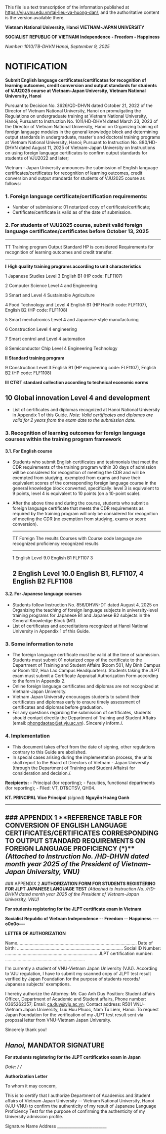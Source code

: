 This file is a text transcription of the information published at https://vju.vnu.edu.vn/tai-lieu-va-huong-dan/, and the authoritative content is the version available there.

**Vietnam National University, Hanoi** **VIETNAM-JAPAN UNIVERSITY**

**SOCIALIST REPUBLIC OF VIETNAM** **Independence - Freedom - Happiness**

*Number: 1010/TB-DHVN* *Hanoi, September 9, 2025*

# NOTIFICATION

**Submit English language certificates/certificates for recognition of
learning outcomes, credit conversion and output standards for students
of VJU2025 course at Vietnam-Japan University, Vietnam National
University, Hanoi**

Pursuant to Decision No. 3626/QD-DHVN dated October 21, 2022 of the
Director of Vietnam National University, Hanoi on promulgating the
Regulations on undergraduate training at Vietnam National University,
Hanoi; Pursuant to Instruction No. 1011/HD-DHVN dated March 23, 2023 of
the Director of Vietnam National University, Hanoi on Organizing
training of foreign language modules in the general knowledge block and
determining output standards in undergraduate, master\'s and doctoral
training programs at Vietnam National University, Hanoi; Pursuant to
Instruction No. 880/HD-DHVN dated August 11, 2025 of Vietnam-Japan
University on Instructions on using foreign language certificates to
confirm output standards for students of VJU2022 and later;

Vietnam - Japan University announces the submission of English language
certificates/certificates for recognition of learning outcomes, credit
conversion and output standards for students of VJU2025 course as
follows:

### 1. Foreign language certificate/certification requirements:

- Number of submissions: 01 notarized copy of certificate/certificate;
- Certificate/certificate is valid as of the date of submission.

### 2. For students of VJU2025 course, submit valid foreign language certificates/certificates before October 13, 2025

  ------------------------------------------------------------------
  TT           Training program    Output Standard  HP is considered
                                   Requirements     for recognition
                                                    of learning
                                                    outcomes and
                                                    credit transfer.
  ------------ ------------------- ---------------- ----------------
  **I**        **High quality
               training programs
               according to unit
               characteristics**

  1            Japanese Studies    Level 3          English B1 (HP
                                                    code: FLF1107)

  2            Computer Science    Level 4
               and Engineering

  3            Smart and           Level 4
               Sustainable
               Agriculture

  4            Food Technology and Level 4          English B1 (HP
               Health                               code: FLF1107),
                                                    English B2 (HP
                                                    code: FLF1108)

  5            Smart mechatronics  Level 4
               and Japanese-style
               manufacturing

  6            Construction        Level 4
               engineering

  7            Smart control and   Level 4
               automation

  8            Semiconductor Chip  Level 4
               Engineering
               Technology

  **II**       **Standard training
               program**

  9            Construction        Level 3          English B1 (HP
               engineering                          code: FLF1107),
                                                    English B2 (HP
                                                    code: FLF1108)

  **III**      **CTĐT standard
               collection
               according to
               technical economic
               norms**

  10           Global innovation   Level 4
               and development
  ------------------------------------------------------------------

- List of certificates and diplomas recognized at Hanoi National
  University in Appendix 1 of this Guide. *Note: Valid certificates and
  diplomas are valid for 2 years from the exam date to the submission
  date.*

### 3. Recognition of learning outcomes for foreign language courses within the training program framework

#### 3.1. For English course

- Students who submit English certificates and testimonials that meet
  the CDR requirements of the training program within 30 days of
  admission will be considered for recognition of meeting the CDR and
  will be exempted from studying, exempted from exams and have their
  equivalent scores of the corresponding foreign language course in the
  general knowledge block converted, specifically: level 3 is equivalent
  to 9 points, level 4 is equivalent to 10 points (on a 10-point scale).
- After the above time and during the course, students who submit a
  foreign language certificate that meets the CDR requirements as
  required by the training program will only be considered for
  recognition of meeting the CDR (no exemption from studying, exams or
  score conversion).

  --------------------------------------------------------------
  TT        Foreign       The results  Courses with Course code
            language      are          recognized
            proficiency   recognized   results
  --------- ------------- ------------ ------------ ------------
  1         English Level 9.0          English B1   FLF1107
            3

  2         English Level 10.0         English B1,  FLF1107,
            4                          English B2   FLF1108
  --------------------------------------------------------------

#### 3.2. For Japanese language courses

- Students follow Instruction No. 856/DHVN-DT dated August 4, 2025 on
  Organizing the teaching of foreign language subjects in
  university-level training programs for Japanese B1 and Japanese B2
  subjects in the General Knowledge Block (M1).
- List of certificates and accreditations recognized at Hanoi National
  University in Appendix 1 of this Guide.

### 3. Some information to note

- The foreign language certificate must be valid at the time of
  submission. Students must submit 01 notarized copy of the certificate
  to the Department of Training and Student Affairs (Room 501, My Dinh
  Campus or Room 102, Hoa Lac Campus Headquarters). Students taking the
  JLPT exam must submit a Certificate Appraisal Authorization Form
  according to the form in Appendix 2.
- Online foreign language certificates and diplomas are not recognized
  at Vietnam-Japan University.
- Vietnam Japan University encourages students to submit their
  certificates and diplomas early to ensure timely assessment of
  certificates and diplomas before graduation.
- For any questions regarding the submission of certificates, students
  should contact directly the Department of Training and Student Affairs
  (email: phongdaotao@st.vju.ac.vn). Sincerely inform./.

### 4. Implementation

- This document takes effect from the date of signing, other regulations
  contrary to this Guide are abolished.
- In special cases arising during the implementation process, the units
  shall report to the Board of Directors of Vietnam - Japan University
  (through the Department of Training and Student Affairs) for
  consideration and decision./.

**Recipients:** - Principal (for reporting); - Faculties, functional
departments (for reporting); - Filed: VT, DT&CTSV, QH04.

**KT. PRINCIPAL** **Vice Principal** *(signed)* **Nguyễn Hoàng Oanh**

  ------------------------------------------------------------------------------------------------------
  \### APPENDIX 1 \*\*REFERENCE TABLE FOR CONVERSION OF ENGLISH LANGUAGE CERTIFICATES/CERTIFICATES
  CORRESPONDING TO OUTPUT STANDARD REQUIREMENTS ON FOREIGN LANGUAGE PROFICIENCY (\*)\*\* *(Attached to
  Instruction No. /HD-DHVN dated month year 2025 of the President of Vietnam-Japan University, VNU)*
  ------------------------------------------------------------------------------------------------------
  \### APPENDIX 2 **AUTHORIZATION FORM FOR STUDENTS REGISTERING FOR JLPT JAPANESE LANGUAGE TEST**
  *(Attached to Instruction No. /HD-DHVN dated month year 2025 of the President of Vietnam-Japan
  University, VNU)*

  **For students registering for the JLPT certificate exam in Vietnam**

  **Socialist Republic of Vietnam** **Independence -- Freedom -- Happiness** **---o0o0o---**

  **LETTER OF AUTHORIZATION**

  Name................................................................................................
  Date of birth: .....................................................................................
  Social ID Number: .......................................................................... JLPT
  certification number: ................................................................

  I\'m currently a student of VNU-Vietnam Japan University (VJU). According to VJU regulation, I have to
  submit my scanned copy of JLPT test result verified by Japan Foundation for the purpose of students
  records/ Japanese subjects\' exemptions.

  I hereby authorize the Attorney: Mr. Cao Anh Duy Position: Student affairs Officer, Department of
  Academic and Student affairs, Phone number: 0365262357; Email: ca.duy@vju.ac.vn; Contact address: R501
  VNU- Vietnam Japan University, Luu Huu Phuoc, Nam Tu Liem, Hanoi. To request Japan Foundation for the
  verification of my JLPT test result sent via proposal letter from VNU-Vietnam Japan University.

  Sincerely thank you!

  *Hanoi,* **MANDATOR SIGNATURE**
  ------------------------------------------------------------------------------------------------------

**For students registering for the JLPT certification exam in Japan**

*Date: / /*

**Authorization Letter**

To whom it may concern,

This is to certify that I authorize Department of Academics and Student
affairs of Vietnam Japan University -- Vietnam National University,
Hanoi (VJU-VNU) to confirm the authenticity of my result of Japanese
Language Proficiency Test for the purpose of confirming the authenticity
of my University admission profile.

Signature Name Address
\_\_\_\_\_\_\_\_\_\_\_\_\_\_\_\_\_\_\_\_\_\_\_\_\_
